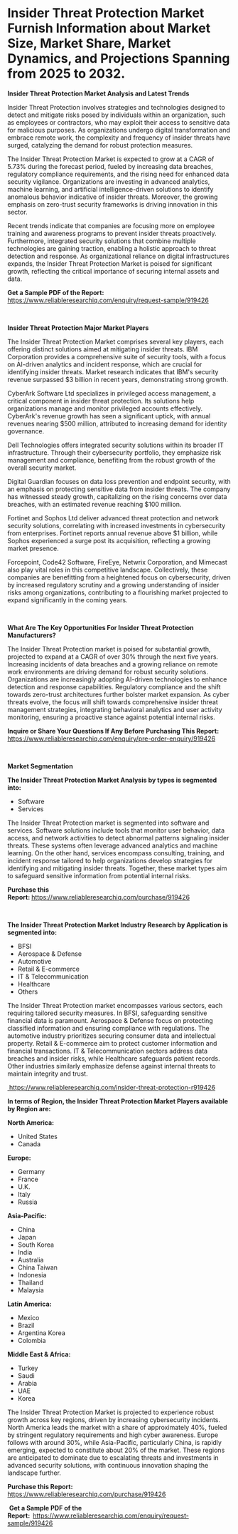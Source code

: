 <p><h1>Insider Threat Protection Market Furnish Information about Market Size, Market Share, Market Dynamics, and Projections Spanning from 2025 to 2032.</h1></p><p><strong>Insider Threat Protection Market Analysis and Latest Trends</strong></p>
<p><p>Insider Threat Protection involves strategies and technologies designed to detect and mitigate risks posed by individuals within an organization, such as employees or contractors, who may exploit their access to sensitive data for malicious purposes. As organizations undergo digital transformation and embrace remote work, the complexity and frequency of insider threats have surged, catalyzing the demand for robust protection measures.</p><p>The Insider Threat Protection Market is expected to grow at a CAGR of 5.73% during the forecast period, fueled by increasing data breaches, regulatory compliance requirements, and the rising need for enhanced data security vigilance. Organizations are investing in advanced analytics, machine learning, and artificial intelligence-driven solutions to identify anomalous behavior indicative of insider threats. Moreover, the growing emphasis on zero-trust security frameworks is driving innovation in this sector.</p><p>Recent trends indicate that companies are focusing more on employee training and awareness programs to prevent insider threats proactively. Furthermore, integrated security solutions that combine multiple technologies are gaining traction, enabling a holistic approach to threat detection and response. As organizational reliance on digital infrastructures expands, the Insider Threat Protection Market is poised for significant growth, reflecting the critical importance of securing internal assets and data.</p></p>
<p><strong>Get a Sample PDF of the Report:&nbsp;</strong> <a href="https://www.reliableresearchiq.com/enquiry/request-sample/919426?utm_campaign=3166&utm_medium=2&utm_source=Github&utm_content=ia&utm_term=16042025&utm_id=insider-threat-protection">https://www.reliableresearchiq.com/enquiry/request-sample/919426</a></p>
<p>&nbsp;</p>
<p><strong>Insider Threat Protection Major Market Players</strong></p>
<p><p>The Insider Threat Protection Market comprises several key players, each offering distinct solutions aimed at mitigating insider threats. IBM Corporation provides a comprehensive suite of security tools, with a focus on AI-driven analytics and incident response, which are crucial for identifying insider threats. Market research indicates that IBM's security revenue surpassed $3 billion in recent years, demonstrating strong growth.</p><p>CyberArk Software Ltd specializes in privileged access management, a critical component in insider threat protection. Its solutions help organizations manage and monitor privileged accounts effectively. CyberArk's revenue growth has seen a significant uptick, with annual revenues nearing $500 million, attributed to increasing demand for identity governance.</p><p>Dell Technologies offers integrated security solutions within its broader IT infrastructure. Through their cybersecurity portfolio, they emphasize risk management and compliance, benefiting from the robust growth of the overall security market.</p><p>Digital Guardian focuses on data loss prevention and endpoint security, with an emphasis on protecting sensitive data from insider threats. The company has witnessed steady growth, capitalizing on the rising concerns over data breaches, with an estimated revenue reaching $100 million.</p><p>Fortinet and Sophos Ltd deliver advanced threat protection and network security solutions, correlating with increased investments in cybersecurity from enterprises. Fortinet reports annual revenue above $1 billion, while Sophos experienced a surge post its acquisition, reflecting a growing market presence.</p><p>Forcepoint, Code42 Software, FireEye, Netwrix Corporation, and Mimecast also play vital roles in this competitive landscape. Collectively, these companies are benefitting from a heightened focus on cybersecurity, driven by increased regulatory scrutiny and a growing understanding of insider risks among organizations, contributing to a flourishing market projected to expand significantly in the coming years.</p></p>
<p>&nbsp;</p>
<p><strong>What Are The Key Opportunities For Insider Threat Protection Manufacturers?</strong></p>
<p><p>The Insider Threat Protection market is poised for substantial growth, projected to expand at a CAGR of over 30% through the next five years. Increasing incidents of data breaches and a growing reliance on remote work environments are driving demand for robust security solutions. Organizations are increasingly adopting AI-driven technologies to enhance detection and response capabilities. Regulatory compliance and the shift towards zero-trust architectures further bolster market expansion. As cyber threats evolve, the focus will shift towards comprehensive insider threat management strategies, integrating behavioral analytics and user activity monitoring, ensuring a proactive stance against potential internal risks.</p></p>
<p><strong>Inquire or Share Your Questions If Any Before Purchasing This Report:</strong> <a href="https://www.reliableresearchiq.com/enquiry/pre-order-enquiry/919426?utm_campaign=3166&utm_medium=2&utm_source=Github&utm_content=ia&utm_term=16042025&utm_id=insider-threat-protection">https://www.reliableresearchiq.com/enquiry/pre-order-enquiry/919426</a></p>
<p>&nbsp;</p>
<p><strong>Market Segmentation</strong></p>
<p><strong>The Insider Threat Protection Market Analysis by types is segmented into:</strong></p>
<p><ul><li>Software</li><li>Services</li></ul></p>
<p><p>The Insider Threat Protection market is segmented into software and services. Software solutions include tools that monitor user behavior, data access, and network activities to detect abnormal patterns signaling insider threats. These systems often leverage advanced analytics and machine learning. On the other hand, services encompass consulting, training, and incident response tailored to help organizations develop strategies for identifying and mitigating insider threats. Together, these market types aim to safeguard sensitive information from potential internal risks.</p></p>
<p><strong>Purchase this Report:&nbsp;</strong><a href="https://www.reliableresearchiq.com/purchase/919426?utm_campaign=3166&utm_medium=2&utm_source=Github&utm_content=ia&utm_term=16042025&utm_id=insider-threat-protection">https://www.reliableresearchiq.com/purchase/919426</a></p>
<p>&nbsp;</p>
<p><strong>The Insider Threat Protection Market Industry Research by Application is segmented into:</strong></p>
<p><ul><li>BFSI</li><li>Aerospace & Defense</li><li>Automotive</li><li>Retail & E-commerce</li><li>IT & Telecommunication</li><li>Healthcare</li><li>Others</li></ul></p>
<p><p>The Insider Threat Protection market encompasses various sectors, each requiring tailored security measures. In BFSI, safeguarding sensitive financial data is paramount. Aerospace & Defense focus on protecting classified information and ensuring compliance with regulations. The automotive industry prioritizes securing consumer data and intellectual property. Retail & E-commerce aim to protect customer information and financial transactions. IT & Telecommunication sectors address data breaches and insider risks, while Healthcare safeguards patient records. Other industries similarly emphasize defense against internal threats to maintain integrity and trust.</p></p>
<p><a href="https://www.reliableresearchiq.com/insider-threat-protection-r919426?utm_campaign=3166&utm_medium=2&utm_source=Github&utm_content=ia&utm_term=16042025&utm_id=insider-threat-protection">&nbsp;https://www.reliableresearchiq.com/insider-threat-protection-r919426</a></p>
<p><strong>In terms of Region, the Insider Threat Protection Market Players available by Region are:</strong></p>
<p>
    <p> <strong> North America: </strong>
        <ul>
            <li>United States</li>
            <li>Canada</li>
        </ul>
        </p> 
    <p> <strong> Europe: </strong>
        <ul>
            <li>Germany</li>
            <li>France</li>
            <li>U.K.</li>
            <li>Italy</li>
            <li>Russia</li>
        </ul>
        </p> 
    <p> <strong> Asia-Pacific: </strong>
        <ul>
            <li>China</li>
            <li>Japan</li>
            <li>South Korea</li>
            <li>India</li>
            <li>Australia</li>
            <li>China Taiwan</li>
            <li>Indonesia</li>
            <li>Thailand</li>
            <li>Malaysia</li>
        </ul>
        </p> 
    <p> <strong> Latin America: </strong>
        <ul>
            <li>Mexico</li>
            <li>Brazil</li>
            <li>Argentina Korea</li>
            <li>Colombia</li>
        </ul>
        </p> 
    <p> <strong> Middle East & Africa: </strong>
        <ul>
            <li>Turkey</li>
            <li>Saudi</li>
            <li>Arabia</li>
            <li>UAE</li>
            <li>Korea</li>
        </ul>
    </p>
    </p>
<p><p>The Insider Threat Protection Market is projected to experience robust growth across key regions, driven by increasing cybersecurity incidents. North America leads the market with a share of approximately 40%, fueled by stringent regulatory requirements and high cyber awareness. Europe follows with around 30%, while Asia-Pacific, particularly China, is rapidly emerging, expected to constitute about 20% of the market. These regions are anticipated to dominate due to escalating threats and investments in advanced security solutions, with continuous innovation shaping the landscape further.</p></p>
<p><strong>Purchase this Report: </strong><a href="https://www.reliableresearchiq.com/purchase/919426?utm_campaign=3166&utm_medium=2&utm_source=Github&utm_content=ia&utm_term=16042025&utm_id=insider-threat-protection">https://www.reliableresearchiq.com/purchase/919426</a></p>
<p>&nbsp;<strong>Get a Sample PDF of the Report:&nbsp;&nbsp;</strong><a href="https://www.reliableresearchiq.com/enquiry/request-sample/919426?utm_campaign=3166&utm_medium=2&utm_source=Github&utm_content=ia&utm_term=16042025&utm_id=insider-threat-protection">https://www.reliableresearchiq.com/enquiry/request-sample/919426</a></p>
<p><strong></strong></p>
<p><p></p><p></p><p></p></p>
